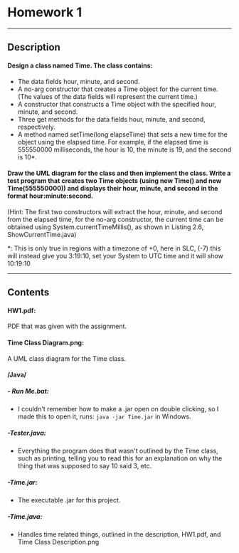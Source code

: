# Homework 1
---
## Description
#### Design a class named Time. The class contains:
- The data fields hour, minute, and second.
- A no-arg constructor that creates a Time object for the current time. (The values of the data fields will represent the current time.)
- A constructor that constructs a Time object with the specified hour, minute, and second.
- Three get methods for the data fields hour, minute, and second, respectively.
- A method named setTime(long elapseTime) that sets a new time for the object using the elapsed time. For example, if the elapsed time is 555550000 milliseconds, the hour is 10, the minute is 19, and the second is 10*.


#### Draw the UML diagram for the class and then implement the class. Write a test program that creates two Time objects (using new Time() and new Time(555550000)) and displays their hour, minute, and second in the format hour:minute:second.

(Hint: The first two constructors will extract the hour, minute, and second from the elapsed time, for the no-arg constructor, the current time can be obtained using System.currentTimeMillis(), as shown in Listing 2.6, ShowCurrentTime.java)

*: This is only true in regions with a timezone of +0, here in SLC, (-7) this will instead give you 3:19:10, set your System to UTC time and it will show 10:19:10

---

## Contents
#### HW1.pdf:
PDF that was given with the assignment.
#### Time Class Diagram.png:
A UML class diagram for the Time class.
#### /Java/
##### - Run Me.bat:
 - I couldn't remember how to make a .jar open on double clicking, so I made this to open it, runs:
 ` java -jar Time.jar ` in Windows.
 ##### -Tester.java:
 - Everything the program does that wasn't outlined by the Time class, such as printing, telling you to read this for an explanation on why the thing that was supposed to say 10 said 3, etc.
 ##### -Time.jar:
 - The executable .jar for this project.
 ##### -Time.java:
 - Handles time related things, outlined in the description, HW1.pdf, and Time Class Description.png
